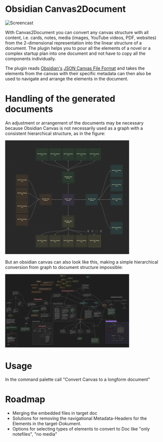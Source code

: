 # Obsidian Canvas2Document

![Screencast](images/canv2doc.gif)

With Canvas2Document you can convert any canvas structure with all content, i.e. cards, notes, media (images, YouTube videos, PDF, websites) from the 2-dimensional representation into the linear structure of a document.
The plugin helps you to pour all the elements of a novel or a complex startup plan into one document and not have to copy all the components individually.

The plugin reads [Obsidian's](https://obsidian.md/blog/json-canvas/) [JSON Canvas File Format](https://jsoncanvas.org/) and takes the elements from the canvas with their specific metadata can then also be used to navigate and arrange the elements in the document.
# Handling of the generated documents
An adjustment or arrangement of the documents may be necessary because Obsidian Canvas is not necessarily used as a graph with a consistent hierarchical structure, as in the figure:

<img src="images/screen20240320090543.png" alt="screencomplex" width="400"/>

But an obsidian canvas can also look like this, making a simple hierarchical conversion from graph to document structure impossible:

<img src="images/screen20240320090013.png" alt="screensimple" width="400"/>

# Usage
In the command palette call "Convert Canvas to a longform document"

# Roadmap
* Merging the embedded files in target doc
* Solutions for removing the navigational Metadata-Headers for the Elements in the target-Dokument.
* Options for selecting types of elements to convert to Doc like "only notefiles", "no media"
